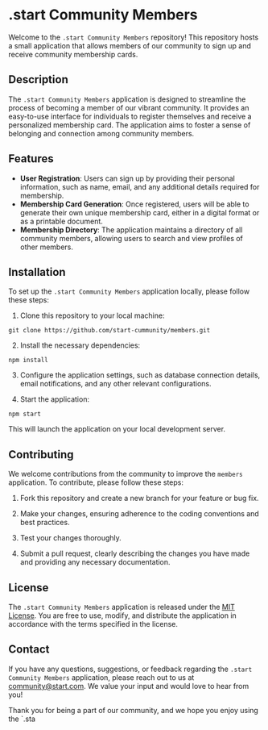 # .start Community Members

Welcome to the `.start Community Members` repository! This repository hosts a small application that allows members of our community to sign up and receive community membership cards.

## Description

The `.start Community Members` application is designed to streamline the process of becoming a member of our vibrant community. It provides an easy-to-use interface for individuals to register themselves and receive a personalized membership card. The application aims to foster a sense of belonging and connection among community members.

## Features

- **User Registration**: Users can sign up by providing their personal information, such as name, email, and any additional details required for membership.
- **Membership Card Generation**: Once registered, users will be able to generate their own unique membership card, either in a digital format or as a printable document.
- **Membership Directory**: The application maintains a directory of all community members, allowing users to search and view profiles of other members.

## Installation

To set up the `.start Community Members` application locally, please follow these steps:

1. Clone this repository to your local machine:

`git clone https://github.com/start-cummunity/members.git `


2. Install the necessary dependencies:

`npm install`



3. Configure the application settings, such as database connection details, email notifications, and any other relevant configurations.

4. Start the application:

`npm start`

This will launch the application on your local development server.

## Contributing

We welcome contributions from the community to improve the `members` application. To contribute, please follow these steps:

1. Fork this repository and create a new branch for your feature or bug fix.

2. Make your changes, ensuring adherence to the coding conventions and best practices.

3. Test your changes thoroughly.

4. Submit a pull request, clearly describing the changes you have made and providing any necessary documentation.

## License

The `.start Community Members` application is released under the [MIT License](LICENSE). You are free to use, modify, and distribute the application in accordance with the terms specified in the license.

## Contact

If you have any questions, suggestions, or feedback regarding the `.start Community Members` application, please reach out to us at [community@start.com](mailto:dot.start.dev@gmail.com). We value your input and would love to hear from you!

Thank you for being a part of our community, and we hope you enjoy using the `.sta
